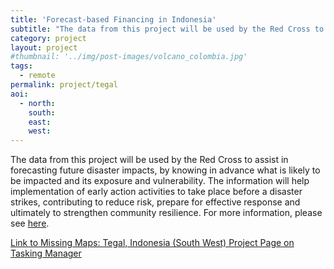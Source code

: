 ```yaml
---
title: 'Forecast-based Financing in Indonesia'
subtitle: "The data from this project will be used by the Red Cross to assist in forecasting future disaster impacts"
category: project
layout: project
#thumbnail: '../img/post-images/volcano_colombia.jpg'
tags:
  - remote
permalink: project/tegal
aoi:
  - north:
    south:
    east:
    west:
---
```


The data from this project will be used by the Red Cross to assist in forecasting future disaster impacts, by knowing in advance what is likely to be impacted and its exposure and vulnerability. The information will help implementation of early action activities to take place before a disaster strikes, contributing to reduce risk, prepare for effective response and ultimately to strengthen community resilience. For more information, please see <a href="https://www.climatecentre.org/programmes-engagement/forecast-based-financing">here</a>. 

<a href="https://tasks.hotosm.org/project/6918">Link to Missing Maps: Tegal, Indonesia (South West) Project Page on Tasking Manager</a>

